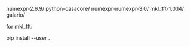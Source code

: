numexpr-2.6.9/
python-casacore/
numexpr-numexpr-3.0/
mkl_fft-1.0.14/
galario/

for mkl_fft:

pip install --user .